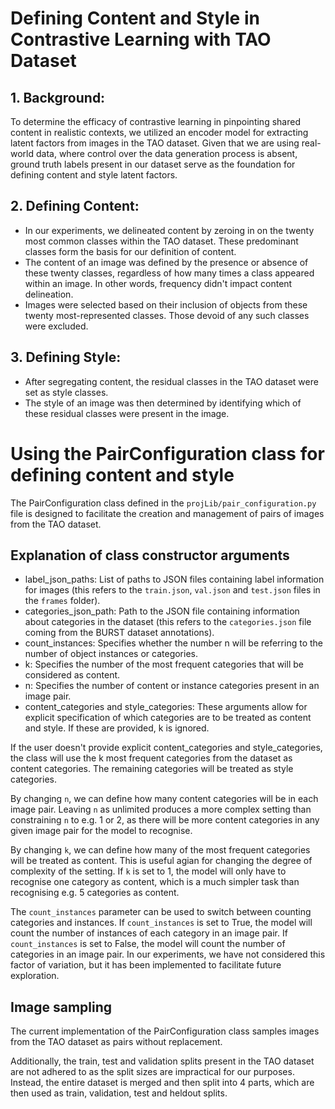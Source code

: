 # Defining Content and Style in Contrastive Learning with TAO Dataset

## 1. Background:
To determine the efficacy of contrastive learning in pinpointing shared content in realistic contexts, we utilized an encoder model for extracting latent factors from images in the TAO dataset. Given that we are using real-world data, where control over the data generation process is absent, ground truth labels present in our dataset serve as the foundation for defining content and style latent factors.

## 2. Defining Content:
- In our experiments, we delineated content by zeroing in on the twenty most common classes within the TAO dataset. These predominant classes form the basis for our definition of content.
- The content of an image was defined by the presence or absence of these twenty classes, regardless of how many times a class appeared within an image. In other words, frequency didn't impact content delineation.
- Images were selected based on their inclusion of objects from these twenty most-represented classes. Those devoid of any such classes were excluded.

## 3. Defining Style:
- After segregating content, the residual classes in the TAO dataset were set as style classes.
- The style of an image was then determined by identifying which of these residual classes were present in the image.

# Using the PairConfiguration class for defining content and style

The PairConfiguration class defined in the `projLib/pair_configuration.py` file is designed to facilitate the creation and management of pairs of images from the TAO dataset.

## Explanation of class constructor arguments
- label_json_paths: List of paths to JSON files containing label information for images (this refers to the `train.json`, `val.json` and `test.json` files in the `frames` folder).
- categories_json_path: Path to the JSON file containing information about categories in the dataset (this refers to the `categories.json` file coming from the BURST dataset annotations).
- count_instances: Specifies whether the number n will be referring to the number of object instances or categories.
- k: Specifies the number of the most frequent categories that will be considered as content.
- n: Specifies the number of content or instance categories present in an image pair.
- content_categories and style_categories: These arguments allow for explicit specification of which categories are to be treated as content and style. If these are provided, k is ignored.

If the user doesn't provide explicit content_categories and style_categories, the class will use the k most frequent categories from the dataset as content categories. The remaining categories will be treated as style categories.

By changing `n`, we can define how many content categories will be in each image pair. Leaving `n` as unlimited produces a more complex setting than constraining `n` to e.g. 1 or 2, as there will be more content categories in any given image pair for the model to recognise.

By changing `k`, we can define how many of the most frequent categories will be treated as content. This is useful agian for changing the degree of complexity of the setting. If `k` is set to 1, the model will only have to recognise one category as content, which is a much simpler task than recognising e.g. 5 categories as content.

The `count_instances` parameter can be used to switch between counting categories and instances. If `count_instances` is set to True, the model will count the number of instances of each category in an image pair. If `count_instances` is set to False, the model will count the number of categories in an image pair. In our experiments, we have not considered this factor of variation, but it has been implemented to facilitate future exploration.

## Image sampling

The current implementation of the PairConfiguration class samples images from the TAO dataset as pairs without replacement.

Additionally, the train, test and validation splits present in the TAO dataset are not adhered to as the split sizes are impractical for our purposes. Instead, the entire dataset is merged and then split into 4 parts, which are then used as train, validation, test and heldout splits.